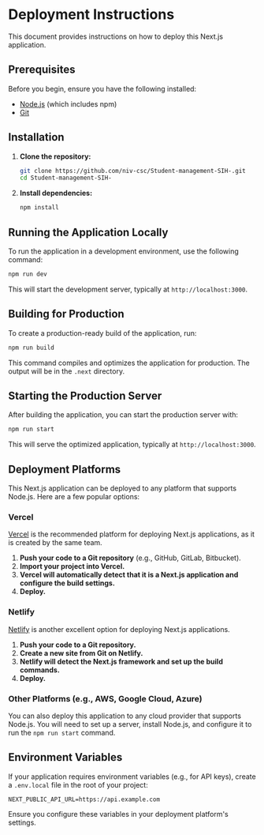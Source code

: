 # Deployment Instructions

This document provides instructions on how to deploy this Next.js application.

## Prerequisites

Before you begin, ensure you have the following installed:
- [Node.js](https://nodejs.org/) (which includes npm)
- [Git](https://git-scm.com/)

## Installation

1. **Clone the repository:**
   ```bash
   git clone https://github.com/niv-csc/Student-management-SIH-.git
   cd Student-management-SIH-
   ```

2. **Install dependencies:**
   ```bash
   npm install
   ```

## Running the Application Locally

To run the application in a development environment, use the following command:
```bash
npm run dev
```
This will start the development server, typically at `http://localhost:3000`.

## Building for Production

To create a production-ready build of the application, run:
```bash
npm run build
```
This command compiles and optimizes the application for production. The output will be in the `.next` directory.

## Starting the Production Server

After building the application, you can start the production server with:
```bash
npm run start
```
This will serve the optimized application, typically at `http://localhost:3000`.

## Deployment Platforms

This Next.js application can be deployed to any platform that supports Node.js. Here are a few popular options:

### Vercel

[Vercel](https://vercel.com/) is the recommended platform for deploying Next.js applications, as it is created by the same team.

1. **Push your code to a Git repository** (e.g., GitHub, GitLab, Bitbucket).
2. **Import your project into Vercel.**
3. **Vercel will automatically detect that it is a Next.js application and configure the build settings.**
4. **Deploy.**

### Netlify

[Netlify](https://www.netlify.com/) is another excellent option for deploying Next.js applications.

1. **Push your code to a Git repository.**
2. **Create a new site from Git on Netlify.**
3. **Netlify will detect the Next.js framework and set up the build commands.**
4. **Deploy.**

### Other Platforms (e.g., AWS, Google Cloud, Azure)

You can also deploy this application to any cloud provider that supports Node.js. You will need to set up a server, install Node.js, and configure it to run the `npm run start` command.

## Environment Variables

If your application requires environment variables (e.g., for API keys), create a `.env.local` file in the root of your project:
```
NEXT_PUBLIC_API_URL=https://api.example.com
```
Ensure you configure these variables in your deployment platform's settings.
